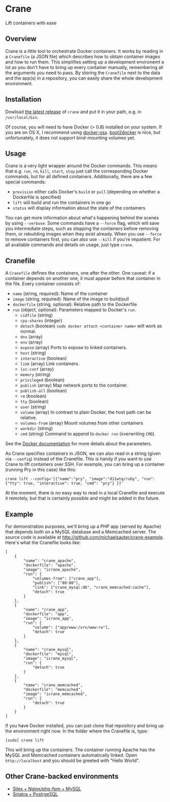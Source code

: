 # Crane
Lift containers with ease

## Overview
Crane is a little tool to orchestrate Docker containers. It works by reading in a `Cranefile` (a JSON file) which describes how to obtain container images and how to run them. This simplifies setting up a development environemt a lot as you don't have to bring up every container manually, remembering all the arguments you need to pass. By storing the `Cranefile` next to the data and the app(s) in a repository, you can easily share the whole development environment.

## Installation
Dowload [the latest release](https://github.com/michaelsauter/crane/releases) of `crane` and put it in your path, e.g. in `/usr/local/bin`.

Of course, you will need to have Docker (> 0.8) installed on your system. If you are on OS X, I recommend using [docker-osx](https://github.com/noplay/docker-osx). [boot2docker](https://github.com/boot2docker/boot2docker) is nice, but unfortunately, it does not support bind-mounting volumes yet.

## Usage
Crane is a very light wrapper around the Docker commands. This means that e.g. `run`, `rm`, `kill`, `start`, `stop` just call the corresponding Docker commands, but for all defined containers. Additionally, there are a few special commands:

* `provision` either calls Docker's `build` or `pull` (depending on whether a Dockerfile is specified)
* `lift` will build and run the containers in one go
* `status` will display information about the state of the containers

You can get more information about what's happening behind the scenes by using `--verbose`.
Some commands have a `--force` flag, which will save you intermediate steps, such as stopping the containers before removing them, or rebuilding images when they exist already. When you use `--force` to remove containers first, you can also use `--kill` if you're impatient.
For all available commands and details on usage, just type `crane`.

## Cranefile
A `Cranefile` defines the containers, one after the other. One caveat: if a container depends on another one, it must appear before that container in the file.
Every container consists of:

* `name` (string, required): Name of the container
* `image` (string, required): Name of the image to build/pull
* `dockerfile` (string, optional): Relative path to the Dockerfile
* `run` (object, optional): Parameters mapped to Docker's `run`.
	* `cidfile` (string)
	* `cpu-shares` (integer)
	* `detach` (boolean) `sudo docker attach <container name>` will work as normal.
	* `dns` (array)
	* `env` (array)
	* `expose` (array) Ports to expose to linked containers.
	* `host` (string)
	* `interactive` (boolean)
	* `link` (array) Link containers.
	* `lxc-conf` (array)
	* `memory` (string)
	* `privileged` (boolean)
	* `publish` (array) Map network ports to the container.
	* `publish-all` (boolean)
	* `rm` (boolean)
	* `tty` (boolean)
	* `user` (string)
	* `volume` (array) In contrast to plain Docker, the host path can be relative.
	* `volumes-from` (array) Mount volumes from other containers
	* `workdir` (string)
	* `cmd` (string) Command to append to `docker run` (overwriting `CMD`).

See the [Docker documentation](http://docs.docker.io/en/latest/reference/commandline/cli/#run) for more details about the parameters.

As Crane specifies containers in JSON, we can also read in a string (given via `--config`) instead of the Cranefile. This is handy if you want to use Crane to lift containers over SSH. For example, you can bring up a container (running Pry in this case) like this:

```
crane lift --config='[{"name":"pry", "image":"d11wtq/ruby", "run":{"tty": true, "interactive": true, "cmd": "pry"} }]'
```
At the moment, there is no easy way to read in a local Cranefile and execute it remotely, but that is certainly possible and might be added in the future.

## Example
For demonstration purposes, we'll bring up a PHP app (served by Apache) that depends both on a MySQL database and a Memcached server. The source code is available at http://github.com/michaelsauter/crane-example. Here's what the Cranefile looks like:

```
[
	{
		"name": "crane_apache",
		"dockerfile": "apache",
		"image": "icrane_apache",
		"run": {
			"volumes-from": ["crane_app"],
			"publish": ["80:80"],
			"link": ["crane_mysql:db", "crane_memcached:cache"],
			"detach": true
		}
	},
	{
		"name": "crane_app",
		"dockerfile": "app",
		"image": "icrane_app",
		"run": {
			"volume": ["app/www:/srv/www:rw"],
			"detach": true
		}
	},
	{
		"name": "crane_mysql",
		"dockerfile": "mysql",
		"image": "icrane_mysql",
		"run": {
			"detach": true
		}
	},
	{
		"name": "crane_memcached",
		"dockerfile": "memcached",
		"image": "icrane_memcached",
		"run": {
			"detach": true
		}
	}
]
```
If you have Docker installed, you can just clone that repository and bring up the environment right now.
In the folder where the Cranefile is, type:

```
[sudo] crane lift
```

This will bring up the containers. The container running Apache has the MySQL and Memcached containers automatically linked. Open `http://localhost` and you should be greeted with "Hello World".

## Other Crane-backed environments
* [Silex + Nginx/php-fpm + MySQL](https://github.com/michaelsauter/silex-crane-env)
* [Sinatra + PostrgeSQL](https://github.com/michaelsauter/sinatra-crane-env)
